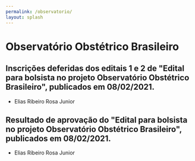 ```yaml
---
permalink: /observatorio/
layout: splash
---
```


# Observatório Obstétrico Brasileiro

## Inscrições deferidas dos editais 1 e 2 de "Edital para bolsista no projeto Observatório Obstétrico Brasileiro", publicados em 08/02/2021.

* Elias Ribeiro Rosa Junior

## Resultado de aprovação do "Edital para bolsista no projeto Observatório Obstétrico Brasileiro", publicados em 08/02/2021.

* Elias Ribeiro Rosa Junior
